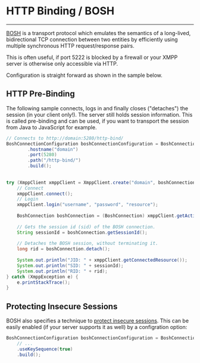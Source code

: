 # HTTP Binding / BOSH
---

[BOSH][BOSH] is a transport protocol which emulates the semantics of a long-lived, bidirectional TCP connection between
two entities by efficiently using multiple synchronous HTTP request/response pairs.

This is often useful, if port 5222 is blocked by a firewall or your XMPP server is otherwise only accessible via HTTP.

Configuration is straight forward as shown in the sample below.

## HTTP Pre-Binding

The following sample connects, logs in and finally closes ("detaches") the session (in your client only!). The server
still holds session information. This is called pre-binding and can be used, if you want to transport the session from
Java to JavaScript for example.

```java
// Connects to http://domain:5280/http-bind/
BoshConnectionConfiguration boshConnectionConfiguration = BoshConnectionConfiguration.builder()
        .hostname("domain")
        .port(5280)
        .path("/http-bind/")
        .build();
        
        
try (XmppClient xmppClient = XmppClient.create("domain", boshConnectionConfiguration)) {
    // Connect
    xmppClient.connect();
    // Login
    xmppClient.login("username", "password", "resource");
    
    BoshConnection boshConnection = (BoshConnection) xmppClient.getActiveConnection();
    
    // Gets the session id (sid) of the BOSH connection.
    String sessionId = boshConnection.getSessionId();
    
    // Detaches the BOSH session, without terminating it.
    long rid = boshConnection.detach();
    
    System.out.println("JID: " + xmppClient.getConnectedResource());
    System.out.println("SID: " + sessionId);
    System.out.println("RID: " + rid);
} catch (XmppException e) {
    e.printStackTrace();
}
```

## Protecting Insecure Sessions

BOSH also specifies a technique to [protect insecure sessions][Protecting Insecure Sessions]. This can be easily
enabled (if your server supports it as well) by a configration option:

```java
BoshConnectionConfiguration boshConnectionConfiguration = BoshConnectionConfiguration.builder()
    // ...
    .useKeySequence(true)
    .build();
```

[BOSH]: https://xmpp.org/extensions/xep-0124.html "XEP-0124: Bidirectional-streams Over Synchronous HTTP (BOSH)"

[Protecting Insecure Sessions]: https://xmpp.org/extensions/xep-0124.html#keys "XEP-0124: Bidirectional-streams Over Synchronous HTTP (BOSH)"
